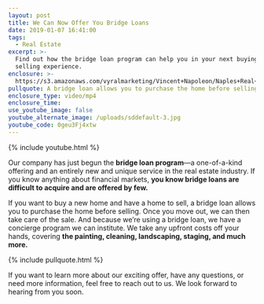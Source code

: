 ```yaml
---
layout: post
title: We Can Now Offer You Bridge Loans
date: 2019-01-07 16:41:00
tags:
  - Real Estate
excerpt: >-
  Find out how the bridge loan program can help you in your next buying and
  selling experience.
enclosure: >-
  https://s3.amazonaws.com/vyralmarketing/Vincent+Napoleon/Naples+Real+Estate+Agent+_+We+Can+Now+Offer+You+Bridge+Loans.mp4
pullquote: A bridge loan allows you to purchase the home before selling.
enclosure_type: video/mp4
enclosure_time:
use_youtube_image: false
youtube_alternate_image: /uploads/sddefault-3.jpg
youtube_code: 0geu3Fj4xtw
---
```


{% include youtube.html %}

Our company has just begun the **bridge loan program**—a one-of-a-kind offering and an entirely new and unique service in the real estate industry. If you know anything about financial markets, **you know bridge loans are difficult to acquire and are offered by few.**

If you want to buy a new home and have a home to sell, a bridge loan allows you to purchase the home before selling. Once you move out, we can then take care of the sale. And because we’re using a bridge loan, we have a concierge program we can institute. We take any upfront costs off your hands, covering **the painting, cleaning, landscaping, staging, and much more.**

{% include pullquote.html %}

If you want to learn more about our exciting offer, have any questions, or need more information, feel free to reach out to us. We look forward to hearing from you soon.